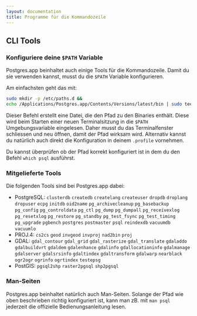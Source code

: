 ```yaml
---
layout: documentation
title: Programme für die Kommandozeile
---
```


## CLI Tools

### Konfiguriere deine `$PATH` Variable

Postgres.app beinhaltet auch einige Tools für die Kommandozeile. Damit du sie verwenden kannst, musst du die `$PATH` Variable konfigurieren.

Am einfachsten geht das mit:

```bash
sudo mkdir -p /etc/paths.d &&
echo /Applications/Postgres.app/Contents/Versions/latest/bin | sudo tee /etc/paths.d/postgresapp
```

Dieser Befehl erstellt eine Datei, die den Pfad zu den Binaries enthält. Diese wird beim Starten einer neuen Terminalsitzung in die `$PATH` Umgebungsvariable eingelesen.
Daher musst du das Terminalfenster schliessen und neu öffnen, damit der Pfad wirksam wird.
Alternativ kannst du natürlich auch direkt die Konfiguration in deinem `.profile` vornehmen.

Du kannst überprüfen ob der Pfad korrekt konfiguriert ist in dem du den Befehl `which psql` ausführst.

### Mitgelieferte Tools

Die folgenden Tools sind bei Postgres.app dabei:

- PostgreSQL: `clusterdb` `createdb` `createlang` `createuser` `dropdb` `droplang` `dropuser` `ecpg` `initdb` `oid2name` `pg_archivecleanup` `pg_basebackup` `pg_config` `pg_controldata` `pg_ctl` `pg_dump` `pg_dumpall` `pg_receivexlog` `pg_resetxlog` `pg_restore` `pg_standby` `pg_test_fsync` `pg_test_timing` `pg_upgrade` `pgbench` `postgres` `postmaster` `psql` `reindexdb` `vacuumdb` `vacuumlo`
- PROJ.4: `cs2cs` `geod` `invgeod` `invproj` `nad2bin` `proj`
- GDAL: `gdal_contour` `gdal_grid` `gdal_rasterize` `gdal_translate` `gdaladdo` `gdalbuildvrt` `gdaldem` `gdalenhance` `gdalinfo` `gdallocationinfo` `gdalmanage` `gdalserver` `gdalsrsinfo` `gdaltindex` `gdaltransform` `gdalwarp` `nearblack` `ogr2ogr` `ogrinfo` `ogrtindex` `testepsg`
- PostGIS: `pgsql2shp` `raster2pgsql` `shp2pgsql`


### Man-Seiten

Postgres.app beinhaltet natürlich auch Man-Seiten. Solange der Pfad wie oben beschrieben richtig konfiguriert ist, kann man zB. mit `man psql` jederzeit die offizielle Bedienungsanleitung lesen.